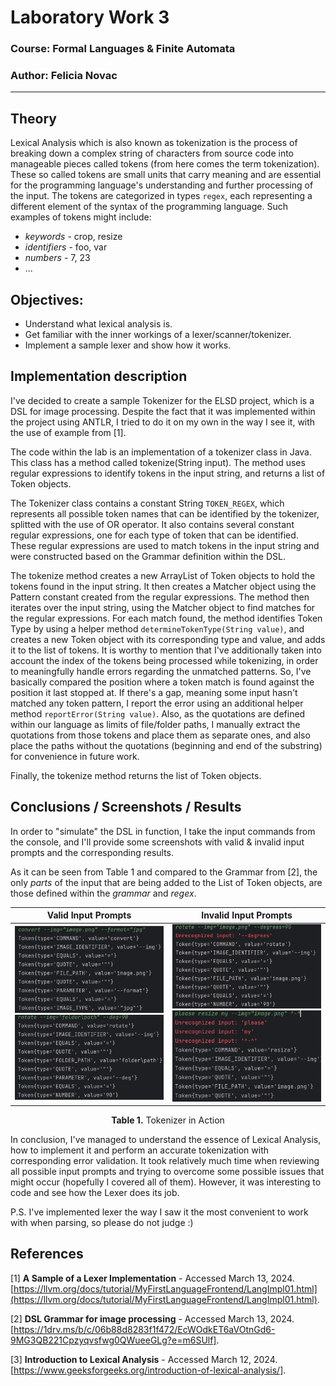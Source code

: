 # Laboratory Work 3

### Course: Formal Languages & Finite Automata
### Author: Felicia Novac

----

## Theory
Lexical Analysis which is also known as tokenization is the process of breaking down a complex string of characters from source code into manageable pieces called tokens (from here comes the term tokenization).
These so called tokens are small units that carry meaning and are essential for the programming language's understanding and further processing of the input. The tokens are categorized in types `regex`, each representing a different element of the syntax of the programming language. Such examples of tokens might include:
* *keywords* - crop, resize
* *identifiers* - foo, var
* *numbers* - 7, 23
* ...

## Objectives:
* Understand what lexical analysis is.
* Get familiar with the inner workings of a lexer/scanner/tokenizer.
* Implement a sample lexer and show how it works.

## Implementation description
I've decided to create a sample Tokenizer for the ELSD project, which is a DSL for image processing. Despite the fact that it was implemented within the project using ANTLR, I tried to do it on my own in the way I see it, with the use of example from [1]. 

The code within the lab is an implementation of a tokenizer class in Java. This class has a method called tokenize(String input). The method uses regular expressions to identify tokens in the input string, and returns a list of Token objects.

The Tokenizer class contains a constant String `TOKEN_REGEX`, which represents all possible token names that can be identified by the tokenizer, splitted with the use of OR operator. It also contains several constant regular expressions, one for each type of token that can be identified. These regular expressions are used to match tokens in the input string and were constructed based on the Grammar definition within the DSL. 

The tokenize method creates a new ArrayList of Token objects to hold the tokens found in the input string. It then creates a Matcher object using the Pattern constant created from the regular expressions. The method then iterates over the input string, using the Matcher object to find matches for the regular expressions. For each match found, the method identifies Token Type by using a helper method `determineTokenType(String value)`, and creates a new Token object with its corresponding type and value, and adds it to the list of tokens. It is worthy to mention that I've additionally taken into account the index of the tokens being processed while tokenizing, in order to meaningfully handle errors regarding the unmatched patterns. So, I've basically compared the position where a token match is found against the position it last stopped at. If there's a gap, meaning some input hasn't matched any token pattern, I report the error using an additional helper method `reportError(String value)`. Also, as the quotations are defined within our language as limits of file/folder paths, I manually extract the quotations from those tokens and place them as separate ones, and also place the paths without the quotations (beginning and end of the substring) for convenience in future work.

Finally, the tokenize method returns the list of Token objects.

## Conclusions / Screenshots / Results
In order to "simulate" the DSL in function, I take the input commands from the console, and I'll provide some screenshots with valid & invalid input prompts and the corresponding results.

As it can be seen from Table 1 and compared to the Grammar from [2], the only *parts* of the input that are being added to the List of Token objects, are those defined within the *grammar* and *regex*.

|                      Valid Input Prompts                      |                      Invalid Input Prompts                      |
|:-------------------------------------------------------------:|:-----------------------------------------------------------------:|
| <img src="https://github.com/felycianovac/LFA_labs/blob/main/images/valid1.png" width="300"> <img src="https://github.com/felycianovac/LFA_labs/blob/main/images/valid2.png" width="300"> | <img src="https://github.com/felycianovac/LFA_labs/blob/main/images/invalid1.png" width="300"> <img src="https://github.com/felycianovac/LFA_labs/blob/main/images/invalid2.png" width="300"> |
<p align="center">
  <strong>Table 1.</strong> Tokenizer in Action
</p>


In conclusion, I've managed to understand the essence of Lexical Analysis, how to implement it and perform an accurate tokenization with corresponding error validation. It took relatively much time when reviewing all possible input prompts and trying to overcome some possible issues that might occur (hopefully I covered all of them). However, it was interesting to code and see how the Lexer does its job.

P.S. I've implemented lexer the way I saw it the most convenient to work with when parsing, so please do not judge :)



## References
[1] **A Sample of a Lexer Implementation** - Accessed March 13, 2024. [https://llvm.org/docs/tutorial/MyFirstLanguageFrontend/LangImpl01.html](https://llvm.org/docs/tutorial/MyFirstLanguageFrontend/LangImpl01.html).

[2] **DSL Grammar for image processing** - Accessed March 13, 2024. [https://1drv.ms/b/c/06b88d8283f1f472/EcWOdkET6aVOtnGd6-9MG3QB221Cpzyqvsfwg0QWueeGLg?e=m6SUlf].

[3] **Introduction to Lexical Analysis** - Accessed March 12, 2024. [https://www.geeksforgeeks.org/introduction-of-lexical-analysis/].

